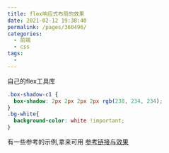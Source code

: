 ```yaml
---
title: flex响应式布局的效果
date: 2021-02-12 19:38:40
permalink: /pages/360496/
categories:
  - 前端
  - css
tags:
  - 
---
```


自己的flex工具库
``` css
.box-shadow-c1 {
  box-shadow: 2px 2px 2px 2px rgb(238, 234, 234);
}
.bg-white{
  background-color: white !important;
}

```




有一些参考的示例,拿来可用
[参考链接与效果](https://www.cnblogs.com/ghfjj/p/6541666.html)


